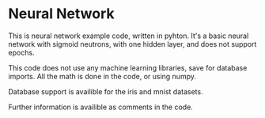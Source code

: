 # Neural Network
This is neural network example code, written in pyhton. It's a basic neural network with sigmoid neutrons, with one hidden layer, and does not support epochs. 

This code does not use any machine learning libraries, save for database imports. All the math is done in the code, or using numpy.

Database support is availible for the iris and mnist datasets. 

Further information is availible as comments in the code.
